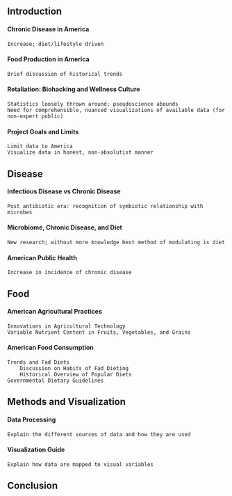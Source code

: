## Introduction
#### Chronic Disease in America
	Increase; diet/lifestyle driven
#### Food Production in America
	Brief discussion of historical trends
#### Retaliation: Biohacking and Wellness Culture
	Statistics loosely thrown around; pseudoscience abounds
	Need for comprehensible, nuanced visualizations of available data (for non-expert public)
#### Project Goals and Limits
	Limit data to America
	Visualize data in honest, non-absolutist manner

## Disease
#### Infectious Disease vs Chronic Disease
	Post antibiotic era: recognition of symbiotic relationship with microbes
#### Microbiome, Chronic Disease, and Diet
	New research; without more knowledge best method of modulating is diet
#### American Public Health
	Increase in incidence of chronic disease

## Food
#### American Agricultural Practices
	Innovations in Agricultural Technology
	Variable Nutrient Content in Fruits, Vegetables, and Grains
#### American Food Consumption
	Trends and Fad Diets
		Discussion on Habits of Fad Dieting
		Historical Overview of Popular Diets
	Governmental Dietary Guidelines

## Methods and Visualization
#### Data Processing
	Explain the different sources of data and how they are used
#### Visualization Guide
	Explain how data are mapped to visual variables 
	
## Conclusion
